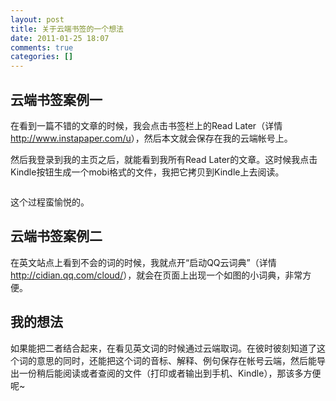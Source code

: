```yaml
---
layout: post
title: 关于云端书签的一个想法
date: 2011-01-25 18:07
comments: true
categories: []
---
```

<h2>﻿云端书签案例一</h2>
在看到一篇不错的文章的时候，我会点击书签栏上的Read Later（详情<a href="http://www.instapaper.com/u">http://www.instapaper.com/u</a>），然后本文就会保存在我的云端帐号上。



<img class="aligncenter size-full wp-image-632" title="一篇不错的文章" src="http://yuguo.us/files/2011/01/QQ拼音截图未命名.png" alt=""   />

然后我登录到我的主页之后，就能看到我所有Read Later的文章。这时候我点击Kindle按钮生成一个mobi格式的文件，我把它拷贝到Kindle上去阅读。

<img class="aligncenter size-full wp-image-633" title="保存到kindle格式" src="http://yuguo.us/files/2011/01/QQ拼音截图未命名1.png" alt=""   />

这个过程蛮愉悦的。
<h2>云端书签案例二</h2>
在英文站点上看到不会的词的时候，我就点开“启动QQ云词典”（详情<a href="http://cidian.qq.com/cloud/">http://cidian.qq.com/cloud/</a>），就会在页面上出现一个如图的小词典，非常方便。

<img class="aligncenter size-full wp-image-634" title="QQ云词典" src="http://yuguo.us/files/2011/01/QQ拼音截图未命名2.png" alt=""   />
<h2>我的想法</h2>
如果能把二者结合起来，在看见英文词的时候通过云端取词。在彼时彼刻知道了这个词的意思的同时，还能把这个词的音标、解释、例句保存在帐号云端，然后能导出一份稍后能阅读或者查阅的文件（打印或者输出到手机、Kindle），那该多方便呢~
